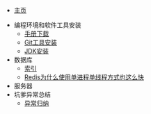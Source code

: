 * [主页]()

- 编程环境和软件工具安装
  - [手册下载](Download/DownloadPage.html)
  - [Git工具安装](configuration/Git工具安装.md)
  - [JDK安装](configuration/JDK安装.md)
- 数据库
  - [索引](database/MySql_index.md)
  - [Redis为什么使用单进程单线程方式也这么快](database/Redis_hot.md)
- 服务器
- 坑爹异常总结
  - [异常归纳](summary/abnormalInduction.md)
